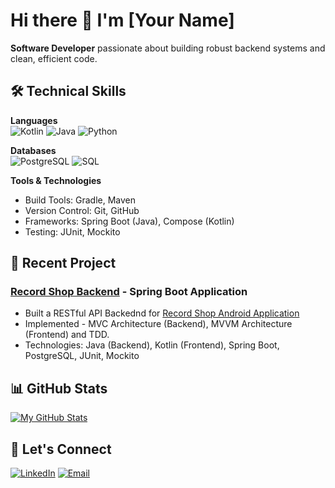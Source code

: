 # Hi there 👋 I'm [Your Name]

**Software Developer** passionate about building robust backend systems and clean, efficient code.

## 🛠️ Technical Skills

**Languages**  
![Kotlin](https://img.shields.io/badge/Kotlin-0095D5?style=flat&logo=kotlin&logoColor=white)
![Java](https://img.shields.io/badge/Java-ED8B00?style=flat&logo=openjdk&logoColor=white)
![Python](https://img.shields.io/badge/Python-3776AB?style=flat&logo=python&logoColor=white)

**Databases**  
![PostgreSQL](https://img.shields.io/badge/PostgreSQL-316192?style=flat&logo=postgresql&logoColor=white)
![SQL](https://img.shields.io/badge/SQL-4479A1?style=flat&logo=sql&logoColor=white)

**Tools & Technologies**  
- Build Tools: Gradle, Maven
- Version Control: Git, GitHub
- Frameworks: Spring Boot (Java), Compose (Kotlin)
- Testing: JUnit, Mockito

## 🔭 Recent Project

### [Record Shop Backend](https://github.com/tchabva/recordshopbackend) - Spring Boot Application
- Built a RESTful API Backednd for [Record Shop Android Application](https://github.com/tchabva/Recordshop-Frontend-Compose)
- Implemented - MVC Architecture (Backend), MVVM Architecture (Frontend) and TDD.
- Technologies: Java (Backend), Kotlin (Frontend), Spring Boot, PostgreSQL, JUnit, Mockito

## 📊 GitHub Stats

[![My GitHub Stats](https://github-readme-stats.vercel.app/api?username=tchabva&show_icons=true&theme=dark)](https://github.com/tchabva)

## 💬 Let's Connect

[![LinkedIn](https://img.shields.io/badge/LinkedIn-0077B5?style=flat&logo=linkedin&logoColor=white)](https://linkedin.com/in/tawandachabva)
[![Email](https://img.shields.io/badge/Email-D14836?style=flat&logo=gmail&logoColor=white)](mailto:tawandachabva@gmail.com)


<!---
tchabva/tchabva is a ✨ special ✨ repository because its `README.md` (this file) appears on your GitHub profile.
You can click the Preview link to take a look at your changes.
--->
